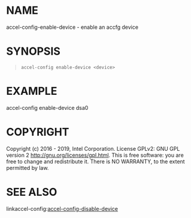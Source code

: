 
NAME
====

accel-config-enable-device - enable an accfg device

SYNOPSIS
========

>     accel-config enable-device <device>

EXAMPLE
=======

accel-config enable-device dsa0

COPYRIGHT
=========

Copyright (c) 2016 - 2019, Intel Corporation. License GPLv2: GNU GPL
version 2 <http://gnu.org/licenses/gpl.html>. This is free software: you
are free to change and redistribute it. There is NO WARRANTY, to the
extent permitted by law.

SEE ALSO
========

linkaccel-config:[accel-config-disable-device](accel-config-disable-device.md)
